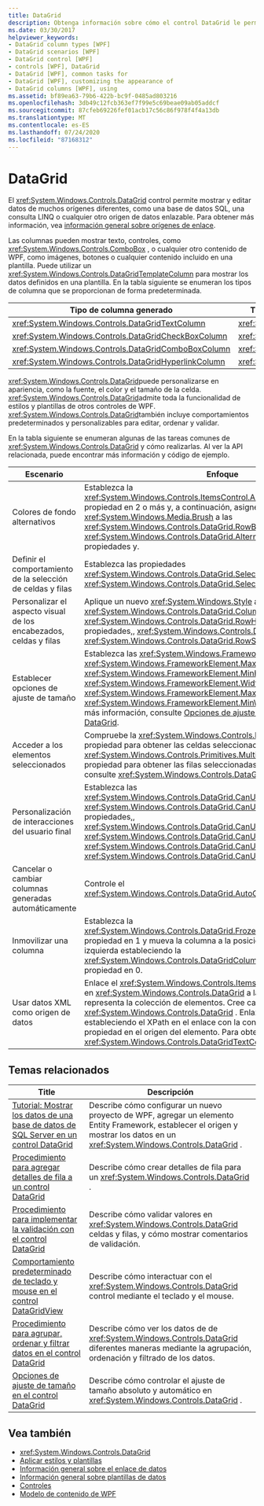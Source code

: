 ```yaml
---
title: DataGrid
description: Obtenga información sobre cómo el control DataGrid le permite mostrar y editar datos de distintos orígenes, como una base de datos, una consulta LINQ o cualquier otro origen de datos enlazable.
ms.date: 03/30/2017
helpviewer_keywords:
- DataGrid column types [WPF]
- DataGrid scenarios [WPF]
- DataGrid control [WPF]
- controls [WPF], DataGrid
- DataGrid [WPF], common tasks for
- DataGrid [WPF], customizing the appearance of
- DataGrid columns [WPF], using
ms.assetid: bf89ea63-79b6-422b-bc9f-0485ad803216
ms.openlocfilehash: 3db49c12fcb363ef7f99e5c69beae09ab05addcf
ms.sourcegitcommit: 87cfeb69226fef01acb17c56c86f978f4f4a13db
ms.translationtype: MT
ms.contentlocale: es-ES
ms.lasthandoff: 07/24/2020
ms.locfileid: "87168312"
---
```

# <a name="datagrid"></a>DataGrid
El <xref:System.Windows.Controls.DataGrid> control permite mostrar y editar datos de muchos orígenes diferentes, como una base de datos SQL, una consulta LINQ o cualquier otro origen de datos enlazable. Para obtener más información, vea [información general sobre orígenes de enlace](../data/binding-sources-overview.md).  
  
 Las columnas pueden mostrar texto, controles, como <xref:System.Windows.Controls.ComboBox> , o cualquier otro contenido de WPF, como imágenes, botones o cualquier contenido incluido en una plantilla. Puede utilizar un <xref:System.Windows.Controls.DataGridTemplateColumn> para mostrar los datos definidos en una plantilla. En la tabla siguiente se enumeran los tipos de columna que se proporcionan de forma predeterminada.  
  
|Tipo de columna generado|Tipo de datos|  
|---------------------------|---------------|  
|<xref:System.Windows.Controls.DataGridTextColumn>|<xref:System.String>|  
|<xref:System.Windows.Controls.DataGridCheckBoxColumn>|<xref:System.Boolean>|  
|<xref:System.Windows.Controls.DataGridComboBoxColumn>|<xref:System.Enum>|  
|<xref:System.Windows.Controls.DataGridHyperlinkColumn>|<xref:System.Uri>|  
  
 <xref:System.Windows.Controls.DataGrid>puede personalizarse en apariencia, como la fuente, el color y el tamaño de la celda. <xref:System.Windows.Controls.DataGrid>admite toda la funcionalidad de estilos y plantillas de otros controles de WPF. <xref:System.Windows.Controls.DataGrid>también incluye comportamientos predeterminados y personalizables para editar, ordenar y validar.  
  
 En la tabla siguiente se enumeran algunas de las tareas comunes de <xref:System.Windows.Controls.DataGrid> y cómo realizarlas. Al ver la API relacionada, puede encontrar más información y código de ejemplo.  
  
|Escenario|Enfoque|  
|--------------|--------------|  
|Colores de fondo alternativos|Establezca la <xref:System.Windows.Controls.ItemsControl.AlternationIndex%2A> propiedad en 2 o más y, a continuación, asigne un <xref:System.Windows.Media.Brush> a las <xref:System.Windows.Controls.DataGrid.RowBackground%2A> <xref:System.Windows.Controls.DataGrid.AlternatingRowBackground%2A> propiedades y.|  
|Definir el comportamiento de la selección de celdas y filas|Establezca las propiedades <xref:System.Windows.Controls.DataGrid.SelectionMode%2A> y <xref:System.Windows.Controls.DataGrid.SelectionUnit%2A>.|  
|Personalizar el aspecto visual de los encabezados, celdas y filas|Aplique un nuevo <xref:System.Windows.Style> a las <xref:System.Windows.Controls.DataGrid.ColumnHeaderStyle%2A> <xref:System.Windows.Controls.DataGrid.RowHeaderStyle%2A> propiedades,, <xref:System.Windows.Controls.DataGrid.CellStyle%2A> o <xref:System.Windows.Controls.DataGrid.RowStyle%2A> .|  
|Establecer opciones de ajuste de tamaño|Establezca las <xref:System.Windows.FrameworkElement.Height%2A> <xref:System.Windows.FrameworkElement.MaxHeight%2A> propiedades,, <xref:System.Windows.FrameworkElement.MinHeight%2A> , <xref:System.Windows.FrameworkElement.Width%2A> , <xref:System.Windows.FrameworkElement.MaxWidth%2A> o <xref:System.Windows.FrameworkElement.MinWidth%2A> . Para obtener más información, consulte [Opciones de ajuste de tamaño en el control DataGrid](sizing-options-in-the-datagrid-control.md).|  
|Acceder a los elementos seleccionados|Compruebe la <xref:System.Windows.Controls.DataGrid.SelectedCells%2A> propiedad para obtener las celdas seleccionadas y la <xref:System.Windows.Controls.Primitives.MultiSelector.SelectedItems%2A> propiedad para obtener las filas seleccionadas. Para más información, consulte <xref:System.Windows.Controls.DataGrid.SelectedCells%2A>.|  
|Personalización de interacciones del usuario final|Establezca las <xref:System.Windows.Controls.DataGrid.CanUserAddRows%2A> <xref:System.Windows.Controls.DataGrid.CanUserDeleteRows%2A> propiedades,, <xref:System.Windows.Controls.DataGrid.CanUserReorderColumns%2A> ,, <xref:System.Windows.Controls.DataGrid.CanUserResizeColumns%2A> <xref:System.Windows.Controls.DataGrid.CanUserResizeRows%2A> y <xref:System.Windows.Controls.DataGrid.CanUserSortColumns%2A> .|  
|Cancelar o cambiar columnas generadas automáticamente|Controle el <xref:System.Windows.Controls.DataGrid.AutoGeneratingColumn> evento.|  
|Inmovilizar una columna|Establezca la <xref:System.Windows.Controls.DataGrid.FrozenColumnCount%2A> propiedad en 1 y mueva la columna a la posición situada más a la izquierda estableciendo la <xref:System.Windows.Controls.DataGridColumn.DisplayIndex%2A> propiedad en 0.|  
|Usar datos XML como origen de datos|Enlace el <xref:System.Windows.Controls.ItemsControl.ItemsSource%2A> en <xref:System.Windows.Controls.DataGrid> a la consulta XPath que representa la colección de elementos. Cree cada columna en <xref:System.Windows.Controls.DataGrid> . Enlazar cada columna estableciendo el XPath en el enlace con la consulta que obtiene la propiedad en el origen del elemento. Para obtener un ejemplo, consulte <xref:System.Windows.Controls.DataGridTextColumn>.|  
  
## <a name="related-topics"></a>Temas relacionados  
  
|Title|Descripción|  
|-----------|-----------------|  
|[Tutorial: Mostrar los datos de una base de datos de SQL Server en un control DataGrid](walkthrough-display-data-from-a-sql-server-database-in-a-datagrid-control.md)|Describe cómo configurar un nuevo proyecto de WPF, agregar un elemento Entity Framework, establecer el origen y mostrar los datos en un <xref:System.Windows.Controls.DataGrid> .|  
|[Procedimiento para agregar detalles de fila a un control DataGrid](how-to-add-row-details-to-a-datagrid-control.md)|Describe cómo crear detalles de fila para un <xref:System.Windows.Controls.DataGrid> .|  
|[Procedimiento para implementar la validación con el control DataGrid](how-to-implement-validation-with-the-datagrid-control.md)|Describe cómo validar valores en <xref:System.Windows.Controls.DataGrid> celdas y filas, y cómo mostrar comentarios de validación.|  
|[Comportamiento predeterminado de teclado y mouse en el control DataGridView](default-keyboard-and-mouse-behavior-in-the-datagrid-control.md)|Describe cómo interactuar con el <xref:System.Windows.Controls.DataGrid> control mediante el teclado y el mouse.|  
|[Procedimiento para agrupar, ordenar y filtrar datos en el control DataGrid](how-to-group-sort-and-filter-data-in-the-datagrid-control.md)|Describe cómo ver los datos de de <xref:System.Windows.Controls.DataGrid> diferentes maneras mediante la agrupación, ordenación y filtrado de los datos.|  
|[Opciones de ajuste de tamaño en el control DataGrid](sizing-options-in-the-datagrid-control.md)|Describe cómo controlar el ajuste de tamaño absoluto y automático en <xref:System.Windows.Controls.DataGrid> .|  
  
## <a name="see-also"></a>Vea también

- <xref:System.Windows.Controls.DataGrid>
- [Aplicar estilos y plantillas](../../../desktop-wpf/fundamentals/styles-templates-overview.md)
- [Información general sobre el enlace de datos](../../../desktop-wpf/data/data-binding-overview.md)
- [Información general sobre plantillas de datos](../data/data-templating-overview.md)
- [Controles](index.md)
- [Modelo de contenido de WPF](wpf-content-model.md)
